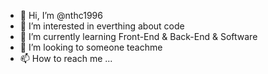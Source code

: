 - 👋 Hi, I’m @nthc1996
- 👀 I’m interested in everthing about code 
- 🌱 I’m currently learning Front-End & Back-End & Software 
- 💞️ I’m looking to someone teachme
- 📫 How to reach me ...

<!---
nthc1996/nthc1996 is a ✨ special ✨ repository because its `README.md` (this file) appears on your GitHub profile.
You can click the Preview link to take a look at your changes.
--->
